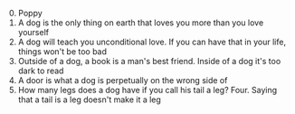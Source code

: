  0. Poppy
 1. A dog is the only thing on earth that loves you more than you love yourself
 2. A dog will teach you unconditional love. If you can have that in your life, things won't be too bad
 3. Outside of a dog, a book is a man's best friend. Inside of a dog it's too dark to read
 4. A door is what a dog is perpetually on the wrong side of
 5. How many legs does a dog have if you call his tail a leg? Four. Saying that a tail is a leg doesn't make it a leg
